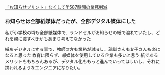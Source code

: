 [「お知らせプリント」なくして年587時間の業務削減](https://www.itmedia.co.jp/news/articles/2303/23/news051.html)



###  お知らせは全部紙媒体だったが、全部デジタル媒体にした
私が小学校の頃も全部紙媒体で、ランドセルがお知らせの紙で溢れていたし、どれを親に渡すべきかもあまり考えてなかった

紙をデジタルにする事で、教師の方も業務が減るし、親御さんもお子さんも楽になると思った
教育に限らず、紙媒体を使用している企業も多いと思う
紙であるメリットももちろんあるが、デジタル化ももっと進んでいってほしいし、それに携われるようなエンジニアになりたい。
